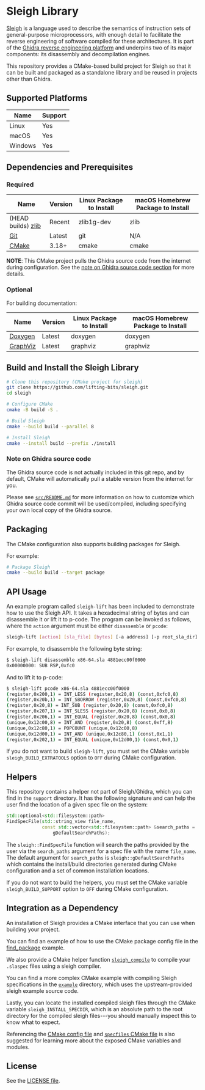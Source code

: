 # Sleigh Library

[Sleigh](https://ghidra.re/ghidra_docs/languages/html/sleigh.html) is a language used to describe the semantics of instruction sets of general-purpose microprocessors, with enough detail to facilitate the reverse engineering of software compiled for these architectures. It is part of the [Ghidra reverse engineering platform](https://github.com/NationalSecurityAgency/ghidra) and underpins two of its major components: its disassembly and decompilation engines.

This repository provides a CMake-based build project for Sleigh so that it can be built and packaged as a standalone library and be reused in projects other than Ghidra.

## Supported Platforms

| Name | Support |
| ---- | ------- |
| Linux | Yes |
| macOS | Yes |
| Windows | Yes |

## Dependencies and Prerequisites

### Required

| Name | Version | Linux Package to Install | macOS Homebrew Package to Install |
| ---- | ------- | ------------------------ | --------------------------------- |
| (HEAD builds) [zlib](https://www.zlib.net/) | Recent | zlib1g-dev | zlib |
| [Git](https://git-scm.com/) | Latest | git | N/A |
| [CMake](https://cmake.org/) | 3.18+ | cmake | cmake |

**NOTE**: This CMake project pulls the Ghidra source code from the internet during configuration. See the [note on Ghidra source code section](#note-on-ghidra-source-code) for more details.

### Optional

For building documentation:

| Name | Version | Linux Package to Install | macOS Homebrew Package to Install |
| ---- | ------- | ------------------------ | --------------------------------- |
| [Doxygen](https://www.doxygen.nl/) | Latest | doxygen | doxygen |
| [GraphViz](https://graphviz.org/) | Latest | graphviz | graphviz |

## Build and Install the Sleigh Library

```sh
# Clone this repository (CMake project for sleigh)
git clone https://github.com/lifting-bits/sleigh.git
cd sleigh

# Configure CMake
cmake -B build -S .

# Build Sleigh
cmake --build build --parallel 8

# Install Sleigh
cmake --install build --prefix ./install
```

### Note on Ghidra source code

The Ghidra source code is not actually included in this git repo, and by default, CMake will automatically pull a stable version from the internet for you.

Please see [`src/README.md`](src/README.md) for more information on how to customize which Ghidra source code commit will be used/compiled, including specifying your own local copy of the Ghidra source.

## Packaging

The CMake configuration also supports building packages for Sleigh.

For example:

```sh
# Package Sleigh
cmake --build build --target package
```

## API Usage

An example program called `sleigh-lift` has been included to demonstrate how to use the Sleigh API. It takes a hexadecimal string of bytes and can disassemble it or lift it to p-code. The program can be invoked as follows, where the `action` argument must be either `disassemble` or `pcode`:

```sh
sleigh-lift [action] [sla_file] [bytes] [-a address] [-p root_sla_dir] [-s pspec_file]
```

For example, to disassemble the following byte string:

```sh
$ sleigh-lift disassemble x86-64.sla 4881ecc00f0000
0x00000000: SUB RSP,0xfc0
```

And to lift it to p-code:

```sh
$ sleigh-lift pcode x86-64.sla 4881ecc00f0000
(register,0x200,1) = INT_LESS (register,0x20,8) (const,0xfc0,8)
(register,0x20b,1) = INT_SBORROW (register,0x20,8) (const,0xfc0,8)
(register,0x20,8) = INT_SUB (register,0x20,8) (const,0xfc0,8)
(register,0x207,1) = INT_SLESS (register,0x20,8) (const,0x0,8)
(register,0x206,1) = INT_EQUAL (register,0x20,8) (const,0x0,8)
(unique,0x12c00,8) = INT_AND (register,0x20,8) (const,0xff,8)
(unique,0x12c80,1) = POPCOUNT (unique,0x12c00,8)
(unique,0x12d00,1) = INT_AND (unique,0x12c80,1) (const,0x1,1)
(register,0x202,1) = INT_EQUAL (unique,0x12d00,1) (const,0x0,1)
```

If you do not want to build `sleigh-lift`, you must set the CMake variable `sleigh_BUILD_EXTRATOOLS` option to `OFF` during CMake configuration.

## Helpers

This repository contains a helper not part of Sleigh/Ghidra, which you can find in the `support` directory. It has the following signature and can help the user find the location of a given spec file on the system:

```c++
std::optional<std::filesystem::path>
FindSpecFile(std::string_view file_name,
             const std::vector<std::filesystem::path> &search_paths =
                 gDefaultSearchPaths);
```

The `sleigh::FindSpecFile` function will search the paths provided by the user via the `search_paths` argument for a spec file with the name `file_name`. The default argument for `search_paths` is `sleigh::gDefaultSearchPaths` which contains the install/build directories generated during CMake configuration and a set of common installation locations.

If you do not want to build the helpers, you must set the CMake variable `sleigh_BUILD_SUPPORT` option to `OFF` during CMake configuration.

## Integration as a Dependency

An installation of Sleigh provides a CMake interface that you can use when building your project.

You can find an example of how to use the CMake package config file in the [find_package](tests/find_package/CMakeLists.txt) example.

We also provide a CMake helper function [`sleigh_compile`](cmake/modules/sleighCompile.cmake) to compile your `.slaspec` files using a sleigh compiler.

You can find a more complex CMake example with compiling Sleigh specifications in the [`example`](example/CMakeLists.txt) directory, which uses the upstream-provided sleigh example source code.

Lastly, you can locate the installed compiled sleigh files through the CMake variable `sleigh_INSTALL_SPECDIR`, which is an absolute path to the root directory for the compiled sleigh files---you should manually inspect this to know what to expect.

Referencing the [CMake config file](cmake/install-config.cmake.in) and [`specfiles` CMake file](sleighspecs/specfiles.cmake.in) is also suggested for learning more about the exposed CMake variables and modules.

## License

See the [LICENSE file](LICENSE).
